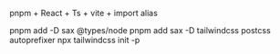 pnpm + React + Ts + vite + import alias

pnpm add -D sax @types/node
pnpm add sax -D tailwindcss postcss autoprefixer
npx tailwindcss init -p
